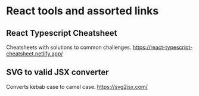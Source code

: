 # React tools and assorted links

## React Typescript Cheatsheet

Cheatsheets with solutions to common challenges.
https://react-typescript-cheatsheet.netlify.app/

## SVG to valid JSX converter

Converts kebab case to camel case.
https://svg2jsx.com/
